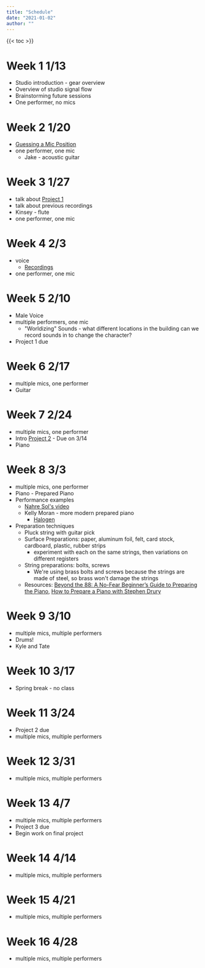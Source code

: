 ```yaml
---
title: "Schedule"
date: "2021-01-02"
author: ""
---
```


{{< toc >}}

# Week 1 1/13

- Studio introduction - gear overview
- Overview of studio signal flow
- Brainstorming future sessions
- One performer, no mics

# Week 2 1/20

- [Guessing a Mic Position](../posts/week-2)
- one performer, one mic
  - Jake - acoustic guitar

# Week 3 1/27

- talk about [Project 1](../projects/#project-1)
- talk about previous recordings
- Kinsey - flute
- one performer, one mic

# Week 4 2/3

- voice
  - [Recordings](https://dakotastateuniversity-my.sharepoint.com/:f:/g/personal/tate_carson_dsu_edu/EpR8FoqOH9hFq3r1CkEnugkBNcLYun5X-awTdjuIuhO3gw?e=yUdF8G)
- one performer, one mic

# Week 5 2/10

- Male Voice
- multiple performers, one mic
  - "Worldizing" Sounds - what different locations in the building can we record sounds in to change the character?
- Project 1 due

# Week 6 2/17

- multiple mics, one performer
- Guitar

# Week 7 2/24

- multiple mics, one performer
- Intro [Project 2](../projects/#project-2) - Due on 3/14
- Piano

# Week 8 3/3

- multiple mics, one performer
- Piano - Prepared Piano
- Performance examples
  - [Nahre Sol's video](https://www.youtube.com/watch?v=Yi_iefmmuu4)
  - Kelly Moran - more modern prepared piano
    - [Halogen](https://www.youtube.com/watch?v=H9BWgybMsLs)
- Preparation techniques
  - Pluck string with guitar pick
  - Surface Preparations: paper, aluminum foil, felt, card stock, cardboard, plastic, rubber strips
    - experiment with each on the same strings, then variations on different registers
  - String preparations: bolts, screws
    - We're using brass bolts and screws because the strings are made of steel, so brass won't damage the strings
  - Resources: [Beyond the 88: A No-Fear Beginner’s Guide to Preparing the Piano](https://nmbx.newmusicusa.org/beyond-the-88-a-no-fear-beginners-guide/), [How to Prepare a Piano with Stephen Drury](https://www.youtube.com/watch?v=myXAUEuECqQ)

# Week 9 3/10

- multiple mics, multiple performers
- Drums!
- Kyle and Tate

# Week 10 3/17

- Spring break - no class

# Week 11 3/24

- Project 2 due
- multiple mics, multiple performers

# Week 12 3/31

- multiple mics, multiple performers

# Week 13 4/7

- multiple mics, multiple performers
- Project 3 due
- Begin work on final project

# Week 14 4/14

- multiple mics, multiple performers

# Week 15 4/21

- multiple mics, multiple performers

# Week 16 4/28

- multiple mics, multiple performers
